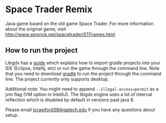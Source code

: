 # Space Trader Remix

Java game based on the old game Space Trader. For more information about the original game, visit http://www.spronck.net/spacetrader/STFrames.html

## How to run the project

Libgdx has a [guide](https://libgdx.com/dev/import-and-running/) which explains how to import gradle projects into your 
IDE (Eclipse, Intellij, etc) or run the game through the command line. Note that you need to download 
[gradle](https://gradle.org/install) to run the project through the command line. The project currently only supports
desktop.

Additional note: You might need to append `--illegal-access=permit` as a jvm flag (VM option in IntelliJ). 
The libgdx engine uses a lot of internal reflection which is disabled by default in versions past java 8.

Please email tcrawford38@gatech.edu if you have any questions about setup.
